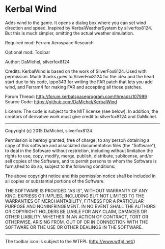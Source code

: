 Kerbal Wind
========================================
Adds wind to the game. It opens a dialog box where you can set wind direction and speed. 
Inspired by KerbalWeatherSystem by silverfox8124. But this is much simpler, omitting the 
actual weather simulation.

Required mod: Ferram Aerospace Research

Optional mod: Toolbar

Author: DaMichel, silverfox8124

Credits: KerbalWind is based on the work of SilverFox8124. Used with permission.  Much thanks goes to SilverFox8124 for the idea and the head start due to his code, Ippo343 for writing the FAR patch that lets you add wind, and Ferram4 for making FAR and accepting all those patches.

Forum Thread: http://forum.kerbalspaceprogram.com/threads/107989
Source Code: https://github.com/DaMichel/KerbalWind

License: The code is subject to the MIT license (see below). In addition, the creators of derivative work must give credit to silverfox8124 and DaMichel.

-----------------------------------

Copyright (c) 2015 DaMichel, silverfox8124

Permission is hereby granted, free of charge, to any person obtaining a copy
of this software and associated documentation files (the "Software"), to deal
in the Software without restriction, including without limitation the rights
to use, copy, modify, merge, publish, distribute, sublicense, and/or sell
copies of the Software, and to permit persons to whom the Software is
furnished to do so, subject to the following conditions:

The above copyright notice and this permission notice shall be included in
all copies or substantial portions of the Software.

THE SOFTWARE IS PROVIDED "AS IS", WITHOUT WARRANTY OF ANY KIND, EXPRESS OR
IMPLIED, INCLUDING BUT NOT LIMITED TO THE WARRANTIES OF MERCHANTABILITY,
FITNESS FOR A PARTICULAR PURPOSE AND NONINFRINGEMENT. IN NO EVENT SHALL THE
AUTHORS OR COPYRIGHT HOLDERS BE LIABLE FOR ANY CLAIM, DAMAGES OR OTHER
LIABILITY, WHETHER IN AN ACTION OF CONTRACT, TORT OR OTHERWISE, ARISING FROM,
OUT OF OR IN CONNECTION WITH THE SOFTWARE OR THE USE OR OTHER DEALINGS IN
THE SOFTWARE.

-----------------------------------

The toolbar icon is subject to the WTFPL (http://www.wtfpl.net/)